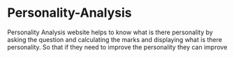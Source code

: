# Personality-Analysis
Personality Analysis website helps to know what is there personality by asking the question and calculating the marks and displaying what is there personality. So that if they need to improve the personality they can improve
